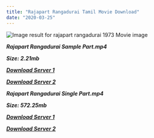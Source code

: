 ```yaml
---
title: "Rajapart Rangadurai Tamil Movie Download"
date: "2020-03-25"
---
```


![Image result for rajapart rangadurai 1973 Movie image](https://timesofindia.indiatimes.com/thumb/61310704.cms?width=219&height=317&imgsize=188799)

**_Rajapart Rangadurai Sample Part.mp4_**

**_Size: 2.21mb_**

**_[Download Server 1](http://du.wetransfer.vip/files/Tamil{b8ae04a0e9ab0f9e64837bab03a252825878f388f00779843f60cec38aa445db}20Movies/Tamil{b8ae04a0e9ab0f9e64837bab03a252825878f388f00779843f60cec38aa445db}20Recent{b8ae04a0e9ab0f9e64837bab03a252825878f388f00779843f60cec38aa445db}20Movies/Rajapart{b8ae04a0e9ab0f9e64837bab03a252825878f388f00779843f60cec38aa445db}20Rangadurai{b8ae04a0e9ab0f9e64837bab03a252825878f388f00779843f60cec38aa445db}20(1973)/Rajapart{b8ae04a0e9ab0f9e64837bab03a252825878f388f00779843f60cec38aa445db}20Rangadurai{b8ae04a0e9ab0f9e64837bab03a252825878f388f00779843f60cec38aa445db}20Original{b8ae04a0e9ab0f9e64837bab03a252825878f388f00779843f60cec38aa445db}20DVD/Rajapart{b8ae04a0e9ab0f9e64837bab03a252825878f388f00779843f60cec38aa445db}20Rangadurai{b8ae04a0e9ab0f9e64837bab03a252825878f388f00779843f60cec38aa445db}20(1973){b8ae04a0e9ab0f9e64837bab03a252825878f388f00779843f60cec38aa445db}20Sample{b8ae04a0e9ab0f9e64837bab03a252825878f388f00779843f60cec38aa445db}20(640x360).mp4)_**

**_[Download Server 2](http://du.wetransfer.vip/files/Tamil{b8ae04a0e9ab0f9e64837bab03a252825878f388f00779843f60cec38aa445db}20Movies/Tamil{b8ae04a0e9ab0f9e64837bab03a252825878f388f00779843f60cec38aa445db}20Recent{b8ae04a0e9ab0f9e64837bab03a252825878f388f00779843f60cec38aa445db}20Movies/Rajapart{b8ae04a0e9ab0f9e64837bab03a252825878f388f00779843f60cec38aa445db}20Rangadurai{b8ae04a0e9ab0f9e64837bab03a252825878f388f00779843f60cec38aa445db}20(1973)/Rajapart{b8ae04a0e9ab0f9e64837bab03a252825878f388f00779843f60cec38aa445db}20Rangadurai{b8ae04a0e9ab0f9e64837bab03a252825878f388f00779843f60cec38aa445db}20Original{b8ae04a0e9ab0f9e64837bab03a252825878f388f00779843f60cec38aa445db}20DVD/Rajapart{b8ae04a0e9ab0f9e64837bab03a252825878f388f00779843f60cec38aa445db}20Rangadurai{b8ae04a0e9ab0f9e64837bab03a252825878f388f00779843f60cec38aa445db}20(1973){b8ae04a0e9ab0f9e64837bab03a252825878f388f00779843f60cec38aa445db}20Sample{b8ae04a0e9ab0f9e64837bab03a252825878f388f00779843f60cec38aa445db}20(640x360).mp4)_**

**_Rajapart Rangadurai Single Part.mp4_**

**_Size: 572.25mb_**

**_[Download Server 1](http://du.wetransfer.vip/files/Tamil{b8ae04a0e9ab0f9e64837bab03a252825878f388f00779843f60cec38aa445db}20Movies/Tamil{b8ae04a0e9ab0f9e64837bab03a252825878f388f00779843f60cec38aa445db}20Recent{b8ae04a0e9ab0f9e64837bab03a252825878f388f00779843f60cec38aa445db}20Movies/Rajapart{b8ae04a0e9ab0f9e64837bab03a252825878f388f00779843f60cec38aa445db}20Rangadurai{b8ae04a0e9ab0f9e64837bab03a252825878f388f00779843f60cec38aa445db}20(1973)/Rajapart{b8ae04a0e9ab0f9e64837bab03a252825878f388f00779843f60cec38aa445db}20Rangadurai{b8ae04a0e9ab0f9e64837bab03a252825878f388f00779843f60cec38aa445db}20Original{b8ae04a0e9ab0f9e64837bab03a252825878f388f00779843f60cec38aa445db}20DVD/Rajapart{b8ae04a0e9ab0f9e64837bab03a252825878f388f00779843f60cec38aa445db}20Rangadurai{b8ae04a0e9ab0f9e64837bab03a252825878f388f00779843f60cec38aa445db}20(1973){b8ae04a0e9ab0f9e64837bab03a252825878f388f00779843f60cec38aa445db}20Single{b8ae04a0e9ab0f9e64837bab03a252825878f388f00779843f60cec38aa445db}20Part{b8ae04a0e9ab0f9e64837bab03a252825878f388f00779843f60cec38aa445db}20(640x360).mp4)_**

**_[Download Server 2](http://du.wetransfer.vip/files/Tamil{b8ae04a0e9ab0f9e64837bab03a252825878f388f00779843f60cec38aa445db}20Movies/Tamil{b8ae04a0e9ab0f9e64837bab03a252825878f388f00779843f60cec38aa445db}20Recent{b8ae04a0e9ab0f9e64837bab03a252825878f388f00779843f60cec38aa445db}20Movies/Rajapart{b8ae04a0e9ab0f9e64837bab03a252825878f388f00779843f60cec38aa445db}20Rangadurai{b8ae04a0e9ab0f9e64837bab03a252825878f388f00779843f60cec38aa445db}20(1973)/Rajapart{b8ae04a0e9ab0f9e64837bab03a252825878f388f00779843f60cec38aa445db}20Rangadurai{b8ae04a0e9ab0f9e64837bab03a252825878f388f00779843f60cec38aa445db}20Original{b8ae04a0e9ab0f9e64837bab03a252825878f388f00779843f60cec38aa445db}20DVD/Rajapart{b8ae04a0e9ab0f9e64837bab03a252825878f388f00779843f60cec38aa445db}20Rangadurai{b8ae04a0e9ab0f9e64837bab03a252825878f388f00779843f60cec38aa445db}20(1973){b8ae04a0e9ab0f9e64837bab03a252825878f388f00779843f60cec38aa445db}20Single{b8ae04a0e9ab0f9e64837bab03a252825878f388f00779843f60cec38aa445db}20Part{b8ae04a0e9ab0f9e64837bab03a252825878f388f00779843f60cec38aa445db}20(640x360).mp4)_**
